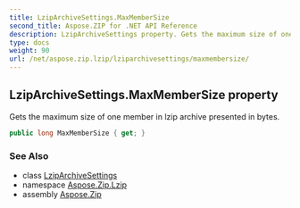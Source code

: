 ```yaml
---
title: LzipArchiveSettings.MaxMemberSize
second_title: Aspose.ZIP for .NET API Reference
description: LzipArchiveSettings property. Gets the maximum size of one member in lzip archive presented in bytes
type: docs
weight: 90
url: /net/aspose.zip.lzip/lziparchivesettings/maxmembersize/
---
```

## LzipArchiveSettings.MaxMemberSize property

Gets the maximum size of one member in lzip archive presented in bytes.

```csharp
public long MaxMemberSize { get; }
```

### See Also

* class [LzipArchiveSettings](../)
* namespace [Aspose.Zip.Lzip](../../lziparchivesettings/)
* assembly [Aspose.Zip](../../../)


